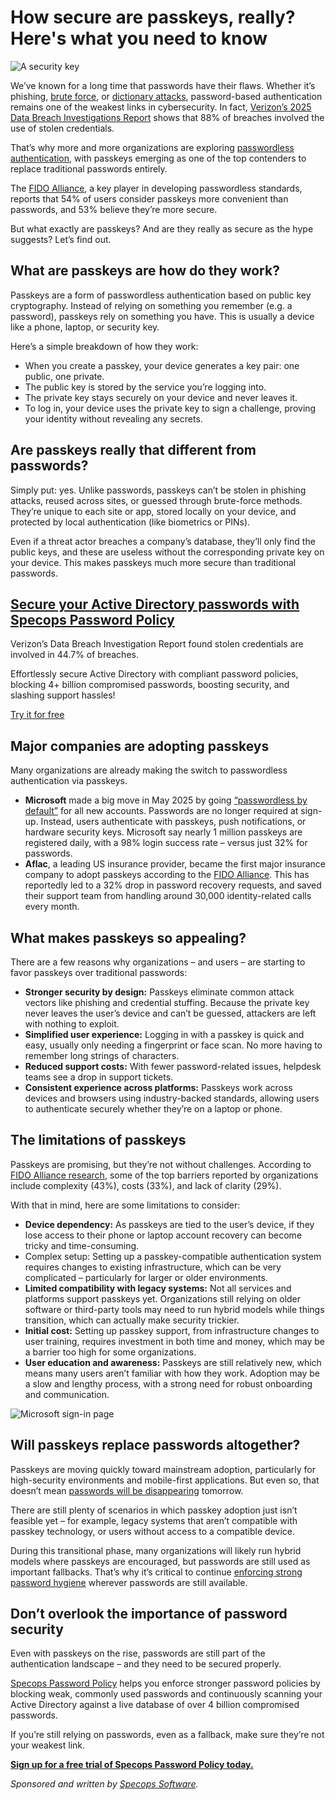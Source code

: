 # How secure are passkeys, really? Here's what you need to know

![A security key](https://www.bleepstatic.com/content/posts/2025/09/23/specops-passkeys.jpg)

We’ve known for a long time that passwords have their flaws. Whether it’s phishing, [brute force](https://specopssoft.com/blog/brute-force-attack/?utm%5Fsource=bleepingcomputer&utm%5Fmedium=referral&utm%5Fcampaign=bleepingcomputer%5Freferral&utm%5Fcontent=article), or [dictionary attacks](https://specopssoft.com/blog/what-is-password-dictionary-attack/?utm%5Fsource=bleepingcomputer&utm%5Fmedium=referral&utm%5Fcampaign=bleepingcomputer%5Freferral&utm%5Fcontent=article), password-based authentication remains one of the weakest links in cybersecurity. In fact, [Verizon’s 2025 Data Breach Investigations Report](https://www.verizon.com/business/resources/reports/dbir/) shows that 88% of breaches involved the use of stolen credentials.

That’s why more and more organizations are exploring [passwordless authentication](https://specopssoft.com/blog/considerations-when-going-passwordless/?utm%5Fsource=bleepingcomputer&utm%5Fmedium=referral&utm%5Fcampaign=bleepingcomputer%5Freferral&utm%5Fcontent=article), with passkeys emerging as one of the top contenders to replace traditional passwords entirely.

The [FIDO Alliance](https://fidoalliance.org/celebrating-world-passkey-day-2025-showcase-of-real-world-passkey-deployments/), a key player in developing passwordless standards, reports that 54% of users consider passkeys more convenient than passwords, and 53% believe they’re more secure.

But what exactly are passkeys? And are they really as secure as the hype suggests? Let’s find out.

## What are passkeys are how do they work?

Passkeys are a form of passwordless authentication based on public key cryptography. Instead of relying on something you remember (e.g. a password), passkeys rely on something you have. This is usually a device like a phone, laptop, or security key.

Here’s a simple breakdown of how they work:

* When you create a passkey, your device generates a key pair: one public, one private.
* The public key is stored by the service you’re logging into.
* The private key stays securely on your device and never leaves it.
* To log in, your device uses the private key to sign a challenge, proving your identity without revealing any secrets.

## Are passkeys really that different from passwords?

Simply put: yes. Unlike passwords, passkeys can’t be stolen in phishing attacks, reused across sites, or guessed through brute-force methods. They’re unique to each site or app, stored locally on your device, and protected by local authentication (like biometrics or PINs).

Even if a threat actor breaches a company’s database, they’ll only find the public keys, and these are useless without the corresponding private key on your device. This makes passkeys much more secure than traditional passwords.

## [**Secure your Active Directory passwords with Specops Password Policy**](https://specopssoft.com/product/specops-password-policy/?utm%5Fsource=bleepingcomputer&utm%5Fmedium=referral&utm%5Fcampaign=bleepingcomputer%5Freferral&utm%5Fcontent=article)

Verizon’s Data Breach Investigation Report found stolen credentials are involved in 44.7% of breaches.   
  
Effortlessly secure Active Directory with compliant password policies, blocking 4+ billion compromised passwords, boosting security, and slashing support hassles!

[Try it for free](https://specopssoft.com/product/specops-password-policy/?utm%5Fsource=bleepingcomputer&utm%5Fmedium=referral&utm%5Fcampaign=bleepingcomputer%5Freferral&utm%5Fcontent=article)

## Major companies are adopting passkeys

Many organizations are already making the switch to passwordless authentication via passkeys.

* **Microsoft** made a big move in May 2025 by going [“passwordless by default”](https://www.theverge.com/news/659929/microsoft-passwordless-passkeys-by-default) for all new accounts. Passwords are no longer required at sign-up. Instead, users authenticate with passkeys, push notifications, or hardware security keys. Microsoft say nearly 1 million passkeys are registered daily, with a 98% login success rate – versus just 32% for passwords.
* **Aflac**, a leading US insurance provider, became the first major insurance company to adopt passkeys according to the [FIDO Alliance](https://fidoalliance.org/celebrating-world-passkey-day-2025-showcase-of-real-world-passkey-deployments/). This has reportedly led to a 32% drop in password recovery requests, and saved their support team from handling around 30,000 identity-related calls every month.

## What makes passkeys so appealing?

There are a few reasons why organizations – and users – are starting to favor passkeys over traditional passwords:

* **Stronger security by design:** Passkeys eliminate common attack vectors like phishing and credential stuffing. Because the private key never leaves the user’s device and can’t be guessed, attackers are left with nothing to exploit.
* **Simplified user experience:** Logging in with a passkey is quick and easy, usually only needing a fingerprint or face scan. No more having to remember long strings of characters.
* **Reduced support costs:** With fewer password-related issues, helpdesk teams see a drop in support tickets.
* **Consistent experience across platforms:** Passkeys work across devices and browsers using industry-backed standards, allowing users to authenticate securely whether they’re on a laptop or phone.

## The limitations of passkeys

Passkeys are promising, but they’re not without challenges. According to [FIDO Alliance research](https://fidoalliance.org/new-fido-alliance-research-shows-87-percent-us-uk-workforces-are-deploying-passkeys-for-employee-sign-ins/), some of the top barriers reported by organizations include complexity (43%), costs (33%), and lack of clarity (29%).

With that in mind, here are some limitations to consider:

* **Device dependency:** As passkeys are tied to the user’s device, if they lose access to their phone or laptop account recovery can become tricky and time-consuming.
* Complex setup: Setting up a passkey-compatible authentication system requires changes to existing infrastructure, which can be very complicated – particularly for larger or older environments.
* **Limited compatibility with legacy systems:** Not all services and platforms support passkeys yet. Organizations still relying on older software or third-party tools may need to run hybrid models while things transition, which can actually make security trickier.
* **Initial cost:** Setting up passkey support, from infrastructure changes to user training, requires investment in both time and money, which may be a barrier too high for some organizations.
* **User education and awareness:** Passkeys are still relatively new, which means many users aren’t familiar with how they work. Adoption may be a slow and lengthy process, with a strong need for robust onboarding and communication.

![Microsoft sign-in page](https://www.bleepstatic.com/images/news/security/s/specops/passkeys/microsoft-sign-in-passkey.jpg)

## Will passkeys replace passwords altogether?

Passkeys are moving quickly toward mainstream adoption, particularly for high-security environments and mobile-first applications. But even so, that doesn’t mean [passwords will be disappearing](https://specopssoft.com/blog/considerations-when-going-passwordless/?utm%5Fsource=bleepingcomputer&utm%5Fmedium=referral&utm%5Fcampaign=bleepingcomputer%5Freferral&utm%5Fcontent=article) tomorrow.

There are still plenty of scenarios in which passkey adoption just isn’t feasible yet – for example, legacy systems that aren’t compatible with passkey technology, or users without access to a compatible device.

During this transitional phase, many organizations will likely run hybrid models where passkeys are encouraged, but passwords are still used as important fallbacks. That’s why it’s critical to continue [enforcing strong password hygiene](https://specopssoft.com/product/specops-password-policy/?utm%5Fsource=bleepingcomputer&utm%5Fmedium=referral&utm%5Fcampaign=bleepingcomputer%5Freferral&utm%5Fcontent=article) wherever passwords are still available.

## Don’t overlook the importance of password security

Even with passkeys on the rise, passwords are still part of the authentication landscape – and they need to be secured properly.

[Specops Password Policy](https://specopssoft.com/product/specops-password-policy/?utm%5Fsource=bleepingcomputer&utm%5Fmedium=referral&utm%5Fcampaign=bleepingcomputer%5Freferral&utm%5Fcontent=article) helps you enforce stronger password policies by blocking weak, commonly used passwords and continuously scanning your Active Directory against a live database of over 4 billion compromised passwords.

If you’re still relying on passwords, even as a fallback, make sure they’re not your weakest link.

**[Sign up for a free trial of Specops Password Policy today.](https://specopssoft.com/product/specops-password-policy/?utm%5Fsource=bleepingcomputer&utm%5Fmedium=referral&utm%5Fcampaign=bleepingcomputer%5Freferral&utm%5Fcontent=article)**

_Sponsored and written by [Specops Software](https://specopssoft.com/product/specops-password-policy/?utm%5Fsource=bleepingcomputer&utm%5Fmedium=referral&utm%5Fcampaign=bleepingcomputer%5Freferral&utm%5Fcontent=article)._